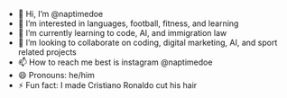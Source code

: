 - 👋 Hi, I’m @naptimedoe
- 👀 I’m interested in languages, football, fitness, and learning
- 🌱 I’m currently learning to code, AI, and immigration law
- 💞️ I’m looking to collaborate on coding, digital marketing, AI, and sport related projects 
- 📫 How to reach me best is instagram @naptimedoe
- 😄 Pronouns: he/him
- ⚡ Fun fact: I made Cristiano Ronaldo cut his hair

<!---
naptimedoe/naptimedoe is a ✨ special ✨ repository because its `README.md` (this file) appears on your GitHub profile.
You can click the Preview link to take a look at your changes.
--->
